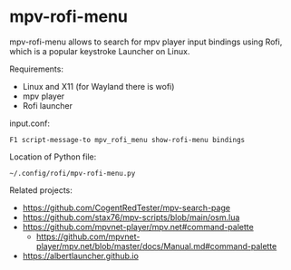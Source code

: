 
# mpv-rofi-menu

mpv-rofi-menu allows to search for mpv player input bindings using Rofi,
which is a popular keystroke Launcher on Linux.

Requirements:

- Linux and X11 (for Wayland there is wofi)
- mpv player
- Rofi launcher

input.conf:

`F1 script-message-to mpv_rofi_menu show-rofi-menu bindings`

Location of Python file:

`~/.config/rofi/mpv-rofi-menu.py`

Related projects:

- https://github.com/CogentRedTester/mpv-search-page
- https://github.com/stax76/mpv-scripts/blob/main/osm.lua
- https://github.com/mpvnet-player/mpv.net#command-palette
  - https://github.com/mpvnet-player/mpv.net/blob/master/docs/Manual.md#command-palette
- https://albertlauncher.github.io
